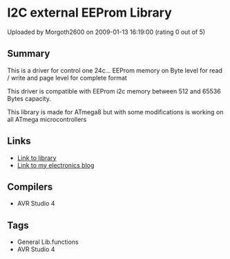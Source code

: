 # I2C external EEProm Library

Uploaded by Morgoth2600 on 2009-01-13 16:19:00 (rating 0 out of 5)

## Summary

This is a driver for control one 24c... EEProm memory on Byte level for read / write and page level for complete format


This driver is compatible with EEProm i2c memory between 512 and 65536 Bytes capacity.


This library is made for ATmega8 but with some modifications is working on all ATmega microcontrollers

## Links

- [Link to library](http://digitalelectronicsandprograming.blogspot.com/2008/10/i2c-library-for-24c-external-eeprom.html)
- [Link to my electronics blog](http://digitalelectronicsandprograming.blogspot.com/)

## Compilers

- AVR Studio 4

## Tags

- General Lib.functions
- AVR Studio 4
